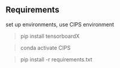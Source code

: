 
## Requirements

set up environments, use CIPS environment

> pip install tensorboardX

> conda activate CIPS

> pip install -r requirements.txt

